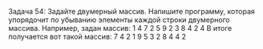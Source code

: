 Задача 54: Задайте двумерный массив. 
Напишите программу, которая упорядочит по убыванию
элементы каждой строки двумерного массива.
Например, задан массив:
1 4 7 2
5 9 2 3
8 4 2 4
В итоге получается вот такой массив:
7 4 2 1
9 5 3 2
8 4 4 2

